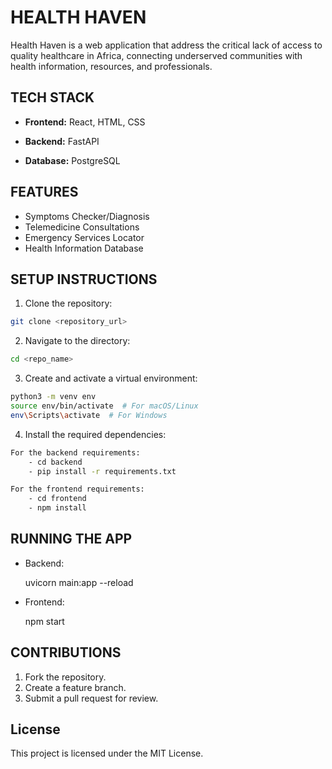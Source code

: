 # HEALTH HAVEN

Health Haven is a web application that address the critical lack of access to quality healthcare in Africa,
connecting underserved communities with health information, resources, and professionals.

## TECH STACK

- **Frontend:** React, HTML, CSS

- **Backend:** FastAPI

- **Database:** PostgreSQL

## FEATURES

- Symptoms Checker/Diagnosis
- Telemedicine Consultations
- Emergency Services Locator
- Health Information Database

## SETUP INSTRUCTIONS

1. Clone the repository:
```bash
git clone <repository_url>
```

2. Navigate to the directory:
```bash
cd <repo_name>
```

3. Create and activate a virtual environment:
```bash
python3 -m venv env
source env/bin/activate  # For macOS/Linux
env\Scripts\activate  # For Windows
```

4. Install the required dependencies:
```bash
For the backend requirements:
    - cd backend
    - pip install -r requirements.txt

For the frontend requirements:
    - cd frontend
    - npm install
```


## RUNNING THE APP

- Backend:

    uvicorn main:app --reload

- Frontend:

    npm start

## CONTRIBUTIONS

1. Fork the repository.
2. Create a feature branch.
3. Submit a pull request for review.

## License

This project is licensed under the MIT License.